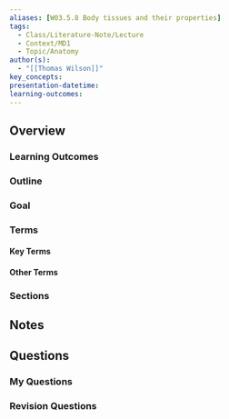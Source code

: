 ```yaml
---
aliases: [W03.5.8 Body tissues and their properties]
tags:
  - Class/Literature-Note/Lecture
  - Context/MD1
  - Topic/Anatomy
author(s):
  - "[[Thomas Wilson]]"
key_concepts: 
presentation-datetime: 
learning-outcomes:
---
```



## Overview
### Learning Outcomes

### Outline

### Goal

### Terms
#### Key Terms

#### Other Terms

### Sections


## Notes


## Questions

### My Questions
### Revision Questions





